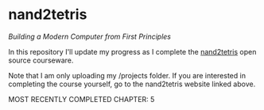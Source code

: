 # nand2tetris
_Building a Modern Computer from First Principles_

In this repository I'll update my progress as I complete the [nand2tetris](https://www.nand2tetris.org) open source courseware.

Note that I am only uploading my /projects folder. If you are interested in completing the course yourself, go to the nand2tetris website linked above.

MOST RECENTLY COMPLETED CHAPTER: 5
